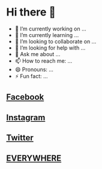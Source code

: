 # Hi there 👋



- 🔭 I’m currently working on ...
- 🌱 I’m currently learning ...
- 👯 I’m looking to collaborate on ...
- 🤔 I’m looking for help with ...
- 💬 Ask me about ...
- 📫 How to reach me: ...
- 😄 Pronouns: ...
- ⚡ Fun fact: ...

## [Facebook](http://facebook.com/nowfe.mi)


## [Instagram](http://instagram.com/nowfemi)



## [Twitter](http://twitter.com/nowfemi)




## [EVERYWHERE](http://nowfemi.github.io)



